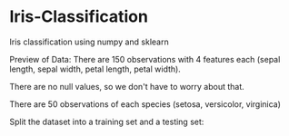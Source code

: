 # Iris-Classification
Iris classification using numpy and sklearn

Preview of Data:
  There are 150 observations with 4 features each (sepal length, sepal width, petal length, petal width).

  There are no null values, so we don't have to worry about that.

  There are 50 observations of each species (setosa, versicolor, virginica)

Split the dataset into a training set and a testing set:
